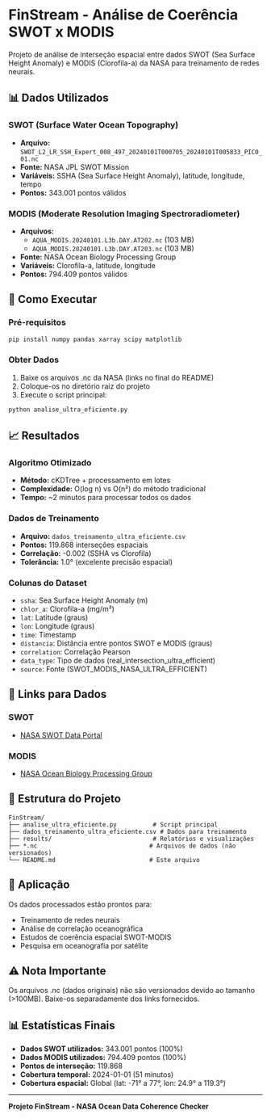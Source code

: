 # FinStream - Análise de Coerência SWOT x MODIS

Projeto de análise de interseção espacial entre dados SWOT (Sea Surface Height Anomaly) e MODIS (Clorofila-a) da NASA para treinamento de redes neurais.

## 📊 Dados Utilizados

### SWOT (Surface Water Ocean Topography)
- **Arquivo:** `SWOT_L2_LR_SSH_Expert_008_497_20240101T000705_20240101T005833_PIC0_01.nc`
- **Fonte:** NASA JPL SWOT Mission
- **Variáveis:** SSHA (Sea Surface Height Anomaly), latitude, longitude, tempo
- **Pontos:** 343.001 pontos válidos

### MODIS (Moderate Resolution Imaging Spectroradiometer)
- **Arquivos:** 
  - `AQUA_MODIS.20240101.L3b.DAY.AT202.nc` (103 MB)
  - `AQUA_MODIS.20240101.L3b.DAY.AT203.nc` (103 MB)
- **Fonte:** NASA Ocean Biology Processing Group
- **Variáveis:** Clorofila-a, latitude, longitude
- **Pontos:** 794.409 pontos válidos

## 🚀 Como Executar

### Pré-requisitos
```bash
pip install numpy pandas xarray scipy matplotlib
```

### Obter Dados
1. Baixe os arquivos .nc da NASA (links no final do README)
2. Coloque-os no diretório raiz do projeto
3. Execute o script principal:

```bash
python analise_ultra_eficiente.py
```

## 📈 Resultados

### Algoritmo Otimizado
- **Método:** cKDTree + processamento em lotes
- **Complexidade:** O(log n) vs O(n²) do método tradicional
- **Tempo:** ~2 minutos para processar todos os dados

### Dados de Treinamento
- **Arquivo:** `dados_treinamento_ultra_eficiente.csv`
- **Pontos:** 119.868 interseções espaciais
- **Correlação:** -0.002 (SSHA vs Clorofila)
- **Tolerância:** 1.0° (excelente precisão espacial)

### Colunas do Dataset
- `ssha`: Sea Surface Height Anomaly (m)
- `chlor_a`: Clorofila-a (mg/m³)
- `lat`: Latitude (graus)
- `lon`: Longitude (graus)
- `time`: Timestamp
- `distancia`: Distância entre pontos SWOT e MODIS (graus)
- `correlation`: Correlação Pearson
- `data_type`: Tipo de dados (real_intersection_ultra_efficient)
- `source`: Fonte (SWOT_MODIS_NASA_ULTRA_EFFICIENT)

## 🔗 Links para Dados

### SWOT
- [NASA SWOT Data Portal](https://swot.jpl.nasa.gov/data/)

### MODIS
- [NASA Ocean Biology Processing Group](https://oceancolor.gsfc.nasa.gov/)

## 📁 Estrutura do Projeto

```
FinStream/
├── analise_ultra_eficiente.py          # Script principal
├── dados_treinamento_ultra_eficiente.csv # Dados para treinamento
├── results/                            # Relatórios e visualizações
├── *.nc                               # Arquivos de dados (não versionados)
└── README.md                          # Este arquivo
```

## 🎯 Aplicação

Os dados processados estão prontos para:
- Treinamento de redes neurais
- Análise de correlação oceanográfica
- Estudos de coerência espacial SWOT-MODIS
- Pesquisa em oceanografia por satélite

## ⚠️ Nota Importante

Os arquivos .nc (dados originais) não são versionados devido ao tamanho (>100MB). Baixe-os separadamente dos links fornecidos.

## 📊 Estatísticas Finais

- **Dados SWOT utilizados:** 343.001 pontos (100%)
- **Dados MODIS utilizados:** 794.409 pontos (100%)
- **Pontos de interseção:** 119.868
- **Cobertura temporal:** 2024-01-01 (51 minutos)
- **Cobertura espacial:** Global (lat: -71° a 77°, lon: 24.9° a 119.3°)

---

**Projeto FinStream - NASA Ocean Data Coherence Checker**
